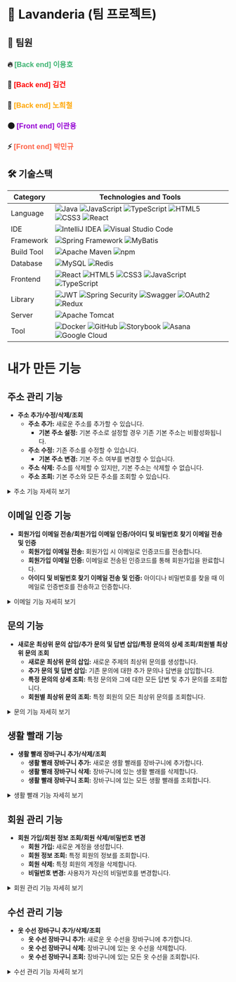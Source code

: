 # 🧺 Lavanderia (팀 프로젝트)

## 👥 팀원

### 🔥 <span style="color:#3CB371; font-family: 'Comic Sans MS', cursive, sans-serif;"> [Back end] 이용호</span>

### 🔫 <span style="color:#FF0000; font-family: 'Comic Sans MS', cursive, sans-serif;"> [Back end] 김건</span>

### 🌈 <span style="color:#FFA500; font-family: 'Comic Sans MS', cursive, sans-serif;"> [Back end] 노희철</span>

### 🌑 <span style="color:#9400D3; font-family: 'Comic Sans MS', cursive, sans-serif;">[Front end] 이관용</span>

### ⚡️ <span style="color:#FF6347; font-family: 'Comic Sans MS', cursive, sans-serif;">[Front end] 박민규</span>

## 🛠️ 기술스택

| Category   | Technologies and Tools                                                                                                                                                                                                                                                                                                                                                                                                                                                                                                                                                                                                                    |
| ---------- | ----------------------------------------------------------------------------------------------------------------------------------------------------------------------------------------------------------------------------------------------------------------------------------------------------------------------------------------------------------------------------------------------------------------------------------------------------------------------------------------------------------------------------------------------------------------------------------------------------------------------------------------- |
| Language   | ![Java](https://img.shields.io/badge/Java-007396?style=for-the-badge&logo=java&logoColor=white) ![JavaScript](https://img.shields.io/badge/JavaScript-F7DF1E?style=for-the-badge&logo=javascript&logoColor=black) ![TypeScript](https://img.shields.io/badge/TypeScript-3178C6?style=for-the-badge&logo=typescript&logoColor=white) ![HTML5](https://img.shields.io/badge/HTML5-E34F26?style=for-the-badge&logo=html5&logoColor=white) ![CSS3](https://img.shields.io/badge/CSS3-1572B6?style=for-the-badge&logo=css3&logoColor=white) ![React](https://img.shields.io/badge/React-61DAFB?style=for-the-badge&logo=react&logoColor=white) |
| IDE        | ![IntelliJ IDEA](https://img.shields.io/badge/IntelliJ_IDEA-000000?style=for-the-badge&logo=intellij-idea&logoColor=white) ![Visual Studio Code](https://img.shields.io/badge/Visual_Studio_Code-007ACC?style=for-the-badge&logo=visual-studio-code&logoColor=white)                                                                                                                                                                                                                                                                                                                                                                      |
| Framework  | ![Spring Framework](https://img.shields.io/badge/Spring_Framework-6DB33F?style=for-the-badge&logo=spring&logoColor=white) ![MyBatis](https://img.shields.io/badge/MyBatis-339933?style=for-the-badge&logo=mybatis&logoColor=white)                                                                                                                                                                                                                                                                                                                                                                                                        |
| Build Tool | ![Apache Maven](https://img.shields.io/badge/Apache_Maven-C71A36?style=for-the-badge&logo=apache-maven&logoColor=white) ![npm](https://img.shields.io/badge/npm-CB3837?style=for-the-badge&logo=npm&logoColor=white)                                                                                                                                                                                                                                                                                                                                                                                                                      |
| Database   | ![MySQL](https://img.shields.io/badge/MySQL-4479A1?style=for-the-badge&logo=mysql&logoColor=white) ![Redis](https://img.shields.io/badge/Redis-DC382D?style=for-the-badge&logo=redis&logoColor=white)                                                                                                                                                                                                                                                                                                                                                                                                                                     |
| Frontend   | ![React](https://img.shields.io/badge/React-61DAFB?style=for-the-badge&logo=react&logoColor=white) ![HTML5](https://img.shields.io/badge/HTML5-E34F26?style=for-the-badge&logo=html5&logoColor=white) ![CSS3](https://img.shields.io/badge/CSS3-1572B6?style=for-the-badge&logo=css3&logoColor=white) ![JavaScript](https://img.shields.io/badge/JavaScript-F7DF1E?style=for-the-badge&logo=javascript&logoColor=black) ![TypeScript](https://img.shields.io/badge/TypeScript-3178C6?style=for-the-badge&logo=typescript&logoColor=white)                                                                                                 |
| Library    | ![JWT](https://img.shields.io/badge/JWT-000000?style=for-the-badge&logo=JSON%20web%20tokens&logoColor=white) ![Spring Security](https://img.shields.io/badge/Spring_Security-6DB33F?style=for-the-badge&logo=spring-security&logoColor=white) ![Swagger](https://img.shields.io/badge/Swagger-85EA2D?style=for-the-badge&logo=swagger&logoColor=black) ![OAuth2](https://img.shields.io/badge/OAuth2-2E86C1?style=for-the-badge&logo=oauth&logoColor=white) ![Redux](https://img.shields.io/badge/Redux-764ABC?style=for-the-badge&logo=redux&logoColor=white)                                                                            |
| Server     | ![Apache Tomcat](https://img.shields.io/badge/Apache_Tomcat-F8DC75?style=for-the-badge&logo=apache-tomcat&logoColor=black)                                                                                                                                                                                                                                                                                                                                                                                                                                                                                                                |
| Tool       | ![Docker](https://img.shields.io/badge/Docker-2496ED?style=for-the-badge&logo=docker&logoColor=white) ![GitHub](https://img.shields.io/badge/GitHub-181717?style=for-the-badge&logo=github&logoColor=white) ![Storybook](https://img.shields.io/badge/Storybook-FF4785?style=for-the-badge&logo=storybook&logoColor=white) ![Asana](https://img.shields.io/badge/Asana-27384D?style=for-the-badge&logo=asana&logoColor=white) ![Google Cloud](https://img.shields.io/badge/Google_Cloud-4285F4?style=for-the-badge&logo=google-cloud&logoColor=white)                                                                                                                                                                                                            |

# 내가 만든 기능

## 주소 관리 기능
- **주소 추가/수정/삭제/조회**
  - **주소 추가:** 새로운 주소를 추가할 수 있습니다.
    - **기본 주소 설정:** 기본 주소로 설정할 경우 기존 기본 주소는 비활성화됩니다.
  - **주소 수정:** 기존 주소를 수정할 수 있습니다.
    - **기본 주소 변경:** 기본 주소 여부를 변경할 수 있습니다.
  - **주소 삭제:** 주소를 삭제할 수 있지만, 기본 주소는 삭제할 수 없습니다.
  - **주소 조회:** 기본 주소와 모든 주소를 조회할 수 있습니다.
<details>
<summary>주소 기능 자세히 보기</summary>
<div markdown="1">

### 1. 주소 생성
**기능 설명:** 새로운 주소를 생성합니다.

**기술적 설명:**
- `AddressServiceImpl`의 `insertAddress` 메서드는 주소 정보를 처리하고, 기본 주소 여부에 따라 기존 기본 주소를 변경합니다.

### 2. 주소 수정
**기능 설명:** 기존 주소를 수정합니다.

**기술적 설명:**
- `AddressServiceImpl`의 `updateAddress` 메서드는 주소 정보를 수정하고, 기본 주소 여부를 변경할 수 있습니다.

### 3. 주소 삭제
**기능 설명:** 주소를 삭제합니다.

**기술적 설명:**
- `AddressServiceImpl`의 `deleteAddress` 메서드는 주소를 삭제하지만, 기본 주소인 경우 삭제를 거부합니다.

### 4. 주소 조회
**기능 설명:** 기본 주소와 모든 주소를 조회합니다.

**기술적 설명:**
- `AddressServiceImpl`의 `findAddressDtoByMemberId`와 `findAllByMemberId` 메서드를 통해 주소를 조회합니다.

</div>
</details>

## 이메일 인증 기능
- **회원가입 이메일 전송/회원가입 이메일 인증/아이디 및 비밀번호 찾기 이메일 전송 및 인증**
  - **회원가입 이메일 전송:** 회원가입 시 이메일로 인증코드를 전송합니다.
  - **회원가입 이메일 인증:** 이메일로 전송된 인증코드를 통해 회원가입을 완료합니다.
  - **아이디 및 비밀번호 찾기 이메일 전송 및 인증:** 아이디나 비밀번호를 찾을 때 이메일로 인증번호를 전송하고 인증합니다.
<details>
<summary>이메일 기능 자세히 보기</summary>
<div markdown="1">

### 1. 회원가입 이메일 전송
**기능 설명:** 회원가입 시 이메일로 인증코드를 전송합니다.

**기술적 설명:**
- `EmailServiceImpl`의 `sendSignupCode` 메서드는 이메일 인증코드를 생성하고 Redis에 저장한 후, JavaMailSender를 사용하여 이메일을 전송합니다.

### 2. 회원가입 이메일 인증
**기능 설명:** 이메일로 전송된 인증코드를 통해 회원가입을 완료합니다.

**기술적 설명:**
- `EmailServiceImpl`의 `checkSignupCode` 메서드는 인증코드를 확인하고, 일치하면 Redis에서 코드를 삭제합니다.

### 3. 아이디 및 비밀번호 찾기 이메일 전송 및 인증
**기능 설명:** 아이디나 비밀번호를 찾을 때 이메일로 인증번호를 전송하고 인증합니다.

**기술적 설명:**
- `EmailServiceImpl`의 `sendIdPwCode` 메서드는 인증번호를 생성하고 Redis에 저장한 후, JavaMailSender를 사용하여 이메일을 전송합니다.
- `EmailServiceImpl`의 `checkIdPwCode` 메서드는 인증번호를 확인하고, 일치하면 Redis에서 코드를 삭제합니다.

</div>
</details>

## 문의 기능
- **새로운 최상위 문의 삽입/추가 문의 및 답변 삽입/특정 문의의 상세 조회/회원별 최상위 문의 조회**
  - **새로운 최상위 문의 삽입:** 새로운 주제의 최상위 문의를 생성합니다.
  - **추가 문의 및 답변 삽입:** 기존 문의에 대한 추가 문의나 답변을 삽입합니다.
  - **특정 문의의 상세 조회:** 특정 문의와 그에 대한 모든 답변 및 추가 문의를 조회합니다.
  - **회원별 최상위 문의 조회:** 특정 회원의 모든 최상위 문의를 조회합니다.
<details>
<summary>문의 기능 자세히 보기</summary>
<div markdown="1">

### 1. 새로운 최상위 문의 삽입
**기능 설명:** 새로운 주제의 최상위 문의를 생성합니다.

**기술적 설명:**
- `InquiryServiceImpl`의 `insertInquiry` 메서드를 통해 새로운 문의를 생성하고, Google Cloud에 이미지 파일을 업로드합니다.

### 2. 추가 문의 및 답변 삽입
**기능 설명:** 기존 문의에 대한 추가 문의나 답변을 삽입합니다.

**기술적 설명:**
- `InquiryServiceImpl`의 `insertInquiryDetail` 메서드를 통해 추가 문의나 답변을 삽입하고, 상태를 업데이트합니다.

### 3. 특정 문의의 상세 조회
**기능 설명:** 특정 문의와 그에 대한 모든 답변 및 추가 문의를 조회합니다.

**기술적 설명:**
- `InquiryServiceImpl`의 `getInquiryDetail` 메서드를 통해 특정 문의의 상세 내용을 조회합니다.

### 4. 회원별 최상위 문의 조회
**기능 설명:** 특정 회원의 모든 최상위 문의를 조회합니다.

**기술적 설명:**
- `InquiryServiceImpl`의 `getInquiriesByMember` 메서드를 통해 회원의 최상위 문의를 페이징 처리하여 조회합니다.

</div>
</details>

## 생활 빨래 기능
- **생활 빨래 장바구니 추가/삭제/조회**
  - **생활 빨래 장바구니 추가:** 새로운 생활 빨래를 장바구니에 추가합니다.
  - **생활 빨래 장바구니 삭제:** 장바구니에 있는 생활 빨래를 삭제합니다.
  - **생활 빨래 장바구니 조회:** 장바구니에 있는 모든 생활 빨래를 조회합니다.
<details>
<summary>생활 빨래 기능 자세히 보기</summary>
<div markdown="1">

### 1. 생활 빨래 장바구니 추가
**기능 설명:** 새로운 생활 빨래를 장바구니에 추가합니다.

**기술적 설명:**
- `LifeLaundryServiceImpl`의 `addLifeLaundry` 메서드를 통해 새로운 생활 빨래를 생성하고, 이를 장바구니에 추가합니다.

### 2. 생활 빨래 장바구니 삭제
**기능 설명:** 장바구니에 있는 생활 빨래를 삭제합니다.

**기술적 설명:**
- `LifeLaundryServiceImpl`의 `deleteLifeLaundry` 메서드를 통해 장바구니 항목을 삭제하고, 관련된 생활 빨래도 삭제합니다.

### 3. 생활 빨래 장바구니 조회
**기능 설명:** 장바구니에 있는 모든 생활 빨래를 조회합니다.

**기술적 설명:**
- `LifeLaundryServiceImpl`의 `getLifeLaundryCartList` 메서드를 통해 사용자의 장바구니 목록을 조회합니다.

</div>
</details>

## 회원 관리 기능
- **회원 가입/회원 정보 조회/회원 삭제/비밀번호 변경**
  - **회원 가입:** 새로운 계정을 생성합니다.
  - **회원 정보 조회:** 특정 회원의 정보를 조회합니다.
  - **회원 삭제:** 특정 회원의 계정을 삭제합니다.
  - **비밀번호 변경:** 사용자가 자신의 비밀번호를 변경합니다.
<details>
<summary>회원 관리 기능 자세히 보기</summary>
<div markdown="1">

### 1. 회원 가입
**기능 설명:** 새로운 계정을 생성합니다.

**기술적 설명:**
- `MemberService` 인터페이스의 `signup` 메서드를 통해 회원 정보를 저장하고, `MemberRepository`를 통해 데이터베이스에 저장합니다.

### 2. 회원 정보 조회
**기능 설명:** 특정 회원의 정보를 조회합니다.

**기술적 설명:**
- `MemberService` 인터페이스의 `memberInfo` 메서드를 통해 회원 정보를 조회하고, `MemberRepository`를 통해 데이터베이스에서 데이터를 가져옵니다.

### 3. 회원 삭제
**기능 설명:** 특정 회원의 계정을 삭제합니다.

**기술적 설명:**
- `MemberService` 인터페이스의 `memberDelete` 메서드를 통해 회원 정보를 삭제하고, `MemberRepository`를 통해 데이터베이스에서 데이터를 삭제합니다.

### 4. 비밀번호 변경
**기능 설명:** 사용자가 자신의 비밀번호를 변경합니다.

**기술적 설명:**
- `MemberService` 인터페이스의 `updateMemberPwd` 메서드를 통해 비밀번호를 변경하고, `MemberRepository`를 통해 데이터베이스에 저장합니다.

</div>
</details>

## 수선 관리 기능
- **옷 수선 장바구니 추가/삭제/조회**
  - **옷 수선 장바구니 추가:** 새로운 옷 수선을 장바구니에 추가합니다.
  - **옷 수선 장바구니 삭제:** 장바구니에 있는 옷 수선을 삭제합니다.
  - **옷 수선 장바구니 조회:** 장바구니에 있는 모든 옷 수선을 조회합니다.
<details>
<summary>수선 관리 기능 자세히 보기</summary>
<div markdown="1">

### 1. 옷 수선 장바구니 추가
**기능 설명:** 새로운 옷 수선을 장바구니에 추가합니다.

**기술적 설명:**
- `RepairController` 클래스의 `addRepair` 메서드를 통해 새로운 수선을 생성하고, `RepairService`를 통해 데이터베이스에 저장합니다.

### 2. 옷 수선 장바구니 삭제
**기능 설명:** 장바구니에 있는 옷 수선을 삭제합니다.

**기술적 설명:**
- `RepairController` 클래스의 `deleteRepair` 메서드를 통해 장바구니 항목을 삭제하고, `RepairService`를 통해 데이터베이스에서 데이터를 삭제합니다.

### 3. 옷 수선 장바구니 조회
**기능 설명:** 장바구니에 있는 모든 옷 수선을 조회합니다.

**기술적 설명:**
- `RepairController` 클래스의 `getRepairList` 메서드를 통해 사용자의 장바구니 목록을 조회하고, `RepairService`를 통해 데이터베이스에서 데이터를 가져옵니다.

</div>
</details>
